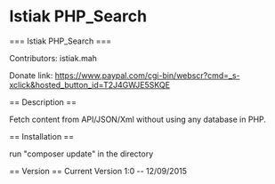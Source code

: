 Istiak PHP_Search
========

=== Istiak PHP_Search ===

Contributors: istiak.mah

Donate link: https://www.paypal.com/cgi-bin/webscr?cmd=_s-xclick&hosted_button_id=T2J4GWJE5SKQE


== Description ==

Fetch content from API/JSON/Xml without using any database in PHP. 


== Installation ==

run "composer update" in the directory


== Version ==
Current Version 1:0 -- 12/09/2015

